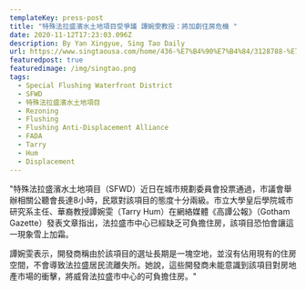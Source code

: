 ```yaml
---
templateKey: press-post
title: "特殊法拉盛濱水土地項目受爭議 譚婉雯教授：將加劇住房危機 "
date: 2020-11-12T17:23:03.096Z
description: By Yan Xingyue, Sing Tao Daily
url: https://www.singtaousa.com/home/436-%E7%B4%90%E7%B4%84/3128788-%E7%89%B9%E6%AE%8A%E6%B3%95%E6%8B%89%E7%9B%9B%E6%BF%B1%E6%B0%B4%E5%9C%9F%E5%9C/
featuredpost: true
featuredimage: /img/singtao.png
tags:
  - Special Flushing Waterfront District
  - SFWD
  - 特殊法拉盛濱水土地項目
  - Rezoning
  - Flushing
  - Flushing Anti-Displacement Alliance
  - FADA
  - Tarry
  - Hum
  - Displacement
---
```

"特殊法拉盛濱水土地項目（SFWD）近日在城市規劃委員會投票通過，市議會舉辦相關公聽會長達8小時，民眾對該項目的態度十分兩級。市立大學皇后學院城市研究系主任、華裔教授譚婉雯（Tarry Hum）在網絡媒體《高譚公報》（Gotham Gazette）發表文章指出，法拉盛市中心已經缺乏可負擔住房，該項目恐怕會讓這一現象雪上加霜。

譚婉雯表示，開發商稱由於該項目的選址長期是一塊空地，並沒有佔用現有的住房空間，不會導致法拉盛居民流離失所。她說，這些開發商未能意識到該項目對房地產市場的衝擊，將威脅法拉盛市中心的可負擔住房。"
